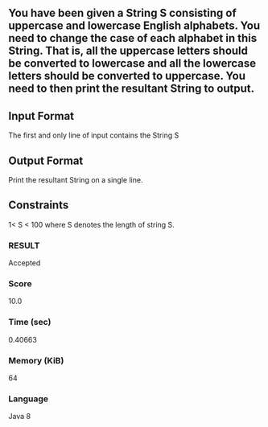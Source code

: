 ## You have been given a String S consisting of uppercase and lowercase English alphabets. You need to change the case of each alphabet in this String. That is, all the uppercase letters should be converted to lowercase and all the lowercase letters should be converted to uppercase. You need to then print the resultant String to output.

## Input Format
The first and only line of input contains the String S

## Output Format
Print the resultant String on a single line.

## Constraints
 1< S < 100 where S denotes the length of string S.
 
### RESULT 
Accepted

### Score 
10.0

 
### Time (sec)
0.40663

### Memory (KiB)
64

### Language
Java 8
